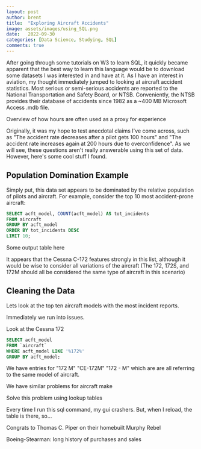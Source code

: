 ```yaml
---
layout: post
author: brent
title:  "Exploring Aircraft Accidents"
image: assets/images/using_SQL.png
date:   2022-09-30
categories: [Data Science, Studying, SQL]
comments: true
---
```


After going through some tutorials on W3 to learn SQL, it quickly became apparent that the best way to learn this language would be to download some datasets I was interested in and have at it.
As I have an interest in aviation, my thought immediately jumped to looking at aircraft accident statistics.
Most serious or semi-serious accidents are reported to the National Transportation and Safety Board, or NTSB.
Conveniently, the NTSB provides their database of accidents since 1982 as a \~400 MB Microsoft Access .mdb file. 

Overview of how hours are often used as a proxy for experience

Originally, it was my hope to test anecdotal claims I've come across, such as "The accident rate decreases after a pilot gets 100 hours" and "The accident rate increases again at 200 hours due to overconfidence".
As we will see, these questions aren't really answerable using this set of data.
However, here's some cool stuff I found.

## Population Domination Example
Simply put, this data set appears to be dominated by the relative population of pilots and aircraft.
For example, consider the top 10 most accident-prone aircraft: 

``` SQL
SELECT acft_model, COUNT(acft_model) AS tot_incidents
FROM aircraft
GROUP BY acft_model
ORDER BY tot_incidents DESC
LIMIT 10;
```

Some output table here

It appears that the Cessna C-172 features strongly in this list, although it would be wise to consider all variations of the aircraft (The 172, 172S, and 172M should all be considered the same type of aircraft in this scenario)

## Cleaning the Data

Lets look at the top ten aircraft models with the most incident reports.

Immediately we run into issues.

Look at the Cessna 172
``` SQL
SELECT acft_model
FROM `aircraft`
WHERE acft_model LIKE '%172%'
GROUP BY acft_model;
```

We have entries for "172 M" "CE-172M" "172 - M" which are are all referring to the same model of aircraft.

We have similar problems for aircraft make

Solve this problem using lookup tables

Every time I run this sql command, my gui crashers. But, when I reload, the table is there, so...

Congrats to Thomas C. Piper on their homebuilt Murphy Rebel

Boeing-Stearman: long history of purchases and sales